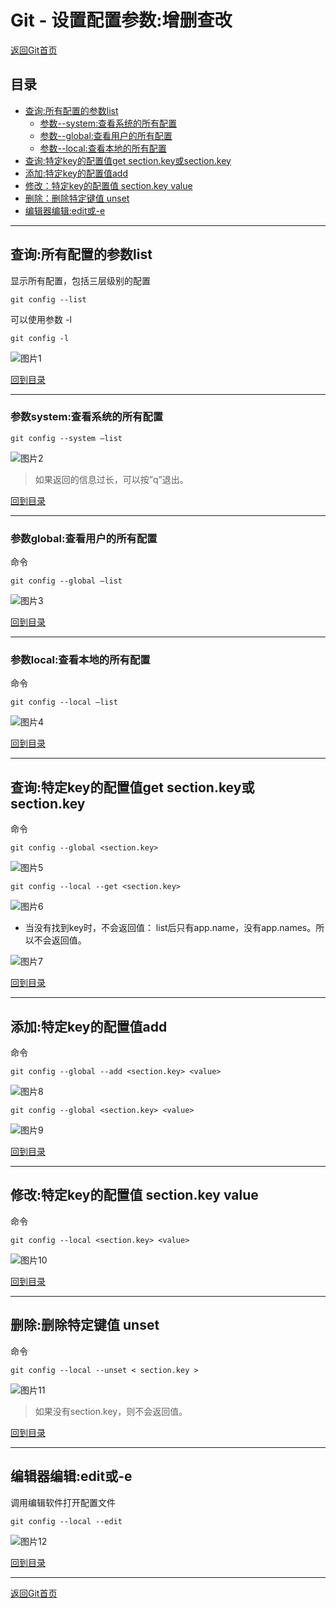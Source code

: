 # Git - 设置配置参数:增删查改

[返回Git首页](../git_index.md)

## 目录
  - [查询:所有配置的参数list](#查询所有配置的参数list)
    - [参数--system:查看系统的所有配置](#参数system查看系统的所有配置)
    - [参数--global:查看用户的所有配置](#参数global查看用户的所有配置)
    - [参数--local:查看本地的所有配置](#参数local查看本地的所有配置)
  - [查询:特定key的配置值get section.key或section.key](#查询特定key的配置值get-sectionkey或sectionkey)
  - [添加:特定key的配置值add](#添加特定key的配置值add)
  - [修改：特定key的配置值 section.key value](#修改特定key的配置值-sectionkey-value)
  - [删除：删除特定键值 unset](#删除删除特定键值-unset)
  - [编辑器编辑:edit或-e](#编辑器编辑edit或-e)


***

## 查询:所有配置的参数list

显示所有配置，包括三层级别的配置

```git
git config --list 
```

可以使用参数 -l
```git
git config -l 
```

![图片1](../pics/config/图片1.png)

[回到目录](#目录)

***

### 参数system:查看系统的所有配置

```git
git config --system –list
```
![图片2](../pics/config/图片2.png)

> 如果返回的信息过长，可以按”q”退出。

[回到目录](#目录)

***

### 参数global:查看用户的所有配置
命令
```git
git config --global –list 
```
![图片3](../pics/config/图片3.png)

[回到目录](#目录)

***  
  
### 参数local:查看本地的所有配置

命令
```git
git config --local –list
```
![图片4](../pics/config/图片4.png)

[回到目录](#目录)

***

## 查询:特定key的配置值get section.key或section.key

命令
```git
git config --global <section.key> 
```

![图片5](../pics/config/图片5.png)


```git
git config --local --get <section.key>  
```
![图片6](../pics/config/图片6.png)

- 当没有找到key时，不会返回值：
list后只有app.name，没有app.names。所以不会返回值。

![图片7](../pics/config/图片7.png)

[回到目录](#目录)

***

## 添加:特定key的配置值add

命令
```git
git config --global --add <section.key> <value> 
```

![图片8](../pics/config/图片8.png)

```Git
git config --global <section.key> <value> 
```

![图片9](../pics/config/图片9.png)

[回到目录](#目录)

***

## 修改:特定key的配置值 section.key value

命令
```git
git config --local <section.key> <value>
```

![图片10](../pics/config/图片10.png)

[回到目录](#目录)

***

## 删除:删除特定键值 unset 

命令
```git
git config --local --unset < section.key >
```
![图片11](../pics/config/图片11.png)

>如果没有section.key，则不会返回值。

[回到目录](#目录)

***

## 编辑器编辑:edit或-e

调用编辑软件打开配置文件
```git
git config --local --edit
```
![图片12](../pics/config/图片12.jpg)

[回到目录](#目录)

***

[返回Git首页](../git_index.md)

